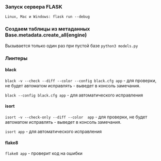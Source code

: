 ### Запуск сервера FLASK
```
Linux, Mac и Windows: flask run --debug
```

### Создаем таблицы из метаданных Base.metadata.create_all(engine)
Вызывается только один раз при пустой базе
`python3 models.py`

### Линтеры
#### black
`black -v --check --diff --color --config black.cfg app` - для проверки, не будет автоматом исправлять - выведет в 
консоль замечания.

`black --config black.cfg app` - для автоматического исправления

#### isort
`isort -v --check-only --diff --color  app` - для проверки, не будет автоматом исправлять - выведет в 
консоль замечания.

`isort app` - для автоматического исправления

#### flake8
`flake8 app` - проверит код на ошибки
